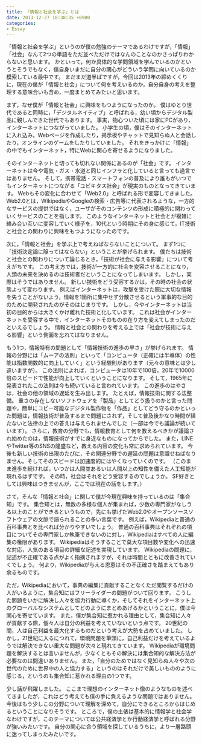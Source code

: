 ```yaml
---
title: 「情報と社会を学ぶ」とは
date: 2013-12-27 18:38:35 +0900
categories:
- Essay
---
```


「情報と社会を学ぶ」というのが僕の勉強のテーマであるわけですが，「情報」「社会」なんて2つの単語をただ並べただけではなんのことなのかさっぱりわからないと思います。
かといって，何か具体的な学問領域を学んでいるのかというとそうでもなく，僕自身いまだに自分の関心がどういう学問に向いているのか模索している最中です。
まだまだ道半ばですが，今回は2013年の締めくくりに，現在の僕が「情報と社会」について何を考えいるのか，自分自身の考えを整理する意味合いも含め，一度まとめてみたいと思います。

まず，なぜ僕が「情報と社会」に興味をもつようになったのか。
僕はゆとり世代であると同時に，「デジタルネイティブ」と呼ばれる，幼い頃からデジタル製品に親しんできた世代でもあります。
事実，物心ついた頃には家にPCがあり，インターネットにつながっていました。
小学生の頃，僕はそのインターネットに入れ込み，Webページを作成したり，掲示板やチャットで見知らぬ人と会話したり，オンラインのゲームをしたりしていました。
それをきっかけに「情報」の中でもインターネット，特にWebに関心を寄せるようになりました。

そのインターネットと切っても切れない関係にあるのが「社会」です。
インターネットは今や電気・ガス・水道と同じインフラと化していると言っても過言ではありません。
そして，携帯電話・スマートフォンの普及により誰もがいつでもインターネットにつながる「ユビキタス社会」が現実のものとなってきています。
Webもその変化に合わせて「Web2.0」と呼ばれる形で変容してきました。
Web2.0とは，WikipediaやGoogleの検索・広告等に代表されるような，一方的なサービスの提供ではなく，ユーザがそのコンテンツの形成に積極的に関わっていくサービスのことを指します。
このようなインターネットと社会とが複雑に絡み合い互いに変容していく様子を，10代という時期にその身に感じて，IT技術と社会との関わりに興味をもつようになったのです。

次に，「情報と社会」を学ぶ上で考えねばならないことについて。
まず1つに「技術決定論に陥ってはならない」ということが挙げられます。
僕たちは技術と社会との関わりについて論じるとき，「技術が社会に与える影響」について考えがちです。
この考え方では，技術が一方的に社会を変容させることになり，人類の未来を決めるのは技術者だということになってしまいます。
しかし，実際はそうではありません。
新しい技術をどう受容するかは，その時の社会の状態よって変わります。
例えばインターネットは，攻撃を受けた際に大切な情報を失うことがないよう，情報を1箇所に集中せず分散させるという軍事的な目的のために開発されたのがそのはじまりです。
しかし，今やインターネットは当初の目的からは大きくかけ離れた技術と化しています。
これは社会がインターネットを受容する中で，インターネットそのものの在り方を変えてしまったのだといえるでしょう。
情報と社会との関わりを考える上では「社会が技術に与える影響」という側面を忘れてはなりません。

もう1つ，情報特有の問題として「情報技術の進歩の早さ」が挙げられます。
情報の分野には「ムーアの法則」といって「コンピュータ（正確には半導体）の性能は指数関数的に向上していく」という経験則があります（元々の意味とは少し違いますが）。
この法則によれば，コンピュータは10年で100倍，20年で10000倍のスピードで性能が向上していくということになります。
そして，1965年に発表されたこの法則は今も続いていると言われています。
この進歩のはやさは，社会の他の領域の遅延を生み出します。
たとえば，情報技術に関する法整備。
重さの存在しないソフトウェアを「製品」としてどう扱うのかと言った問題や，簡単にコピー可能なデジタル製作物を「作品」としてどう守るのかといった問題は，情報技術が普及するまで問題にされず，そして普及後かなり時間が経たないと法律の上での答えは与えられませんでした（一部は今でも議論が続いています）。
さらに，教育の分野でも，情報教育として何を教えるべきかが議論され始めたのは，情報技術がすでに身近なものになってからでした。
また，LINEやTwitter等のSNSの隆盛など，教える内容の変化も常に求められています。
今後も新しい技術の出現のたびに，その関連分野での遅延の問題は意識せねばなりません。そしてそのスピードは加速度的にはやくなっていくのです。
（このまま進歩を続ければ，いつかは人間並あるいは人間以上の知性を備えた人工知能が現れるはずです。
その時，社会はそれをどう受容するのでしょうか。
SF好きとしては興味はつきませんが，ここでは現在の話をします。）

さて，そんな「情報と社会」に関して僕が今現在興味を持っているのは「集合知」です。
集合知とは，無数の多様な個人が集まれば，少数の専門家がなしうる以上のことができるというもので，先にも挙げたWeb2.0やオープンソースソフトウェアの文脈で語られることの多い言葉です。
例えば，Wikipediaと普通の百科事典とを比べれば分かりやすいでしょう。
普通の百科事典はそれぞれの項目についてその専門家しか執筆できないのに対し，Wikipediaはすべての人に編集の権限があります。
Wikipediaはそうすることで莫大な項目数や変化への迅速な対応，人気のある項目の詳細な記述を実現しています。
Wikipediaの問題に，記述が不正確である点がよく指摘されますが，それは時間とともに改善されていくでしょう。
何より，Wikipediaが与える恩恵はその不正確さを踏まえてもあり余るものです。

ただ，Wikipediaにおいて，事典の編集に貢献することなくただ閲覧するだけの人がいるように，集合知にはフリーライダーの問題がついて回ります。
こうした問題をいかに解決し人々を協力行動に導くか，そしてそれをインターネット上のグローバルなシステムとしてどのようにまとめあげるかということに，僕は今関心を寄せています。
また，僕が集合知に惹かれる理由として，集合知に人々が貢献する際，個々人は自分の利益を考えていないという点です。
20世紀の間，人は自己利益を最大化するものだという考えが大勢を占めていました。
しかし，21世紀に入るにつれて，環境問題を筆頭に，自己利益だけを考えているようでは解決できない重大な問題が次々と現れてきています。
Wikipediaが環境問題を解決するとは言いませんが，少なくともその解決には集合知的な解決方法が必要なのは間違いありません。
また，「自分のためではなく見知らぬ人々や次の世代のために世界中の人と協力する」というのはそれだけで美しいもののように感じる，というのも集合知に惹かれる理由の1つです。

少し話が飛躍しました。
ここまで理想のインターネット像のようなものを述べてきましたが，これはどう考えても僕の手に負えるような問題ではありません。
今後はもう少しこの分野について理解を深めて，自分にできるところからはじめるということになりそうです。
ところで，僕の土俵は基本的に情報学と社会学なわけですが，このテーマについては公共経済学とか行動経済学と呼ばれる分野が強いみたいです。
自分の関心に合う領域を探しているうちに，より一層路頭に迷ってしまったみたいです。
